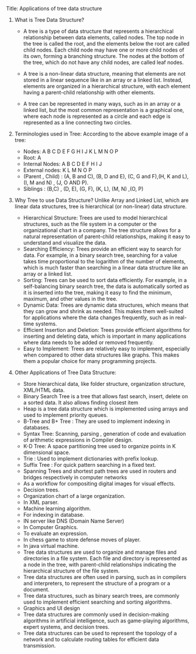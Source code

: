 Title: Applications of tree data structure
1. What is Tree Data Structure?
    - A tree is a type of data structure that represents a hierarchical relationship between data elements, called nodes. The top node in the tree is called the root, and the elements below the root are called child nodes. Each child node may have one or more child nodes of its own, forming a branching structure. The nodes at the bottom of the tree, which do not have any child nodes, are called leaf nodes.

    - A tree is a non-linear data structure, meaning that elements are not stored in a linear sequence like in an array or a linked list. Instead, elements are organized in a hierarchical structure, with each element having a parent-child relationship with other elements.

    - A tree can be represented in many ways, such as in an array or a linked list, but the most common representation is a graphical one, where each node is represented as a circle and each edge is represented as a line connecting two circles.

2. Terminologies used in Tree:
According to the above example image of a tree:
    - Nodes: A B C D E F G H I J K L M N O P
    - Root: A
    - Internal Nodes: A B C D E F H I J
    - External nodes:  K L M N O P
    - (Parent , Child) : (A, B and C), (B, D and E), (C, G and F),(H, K and L), (I, M and N) , (J, O AND P).
    - Siblings : (B,C) , (D, E), (G, F), (K, L), (M, N) ,(O, P)

3. Why Tree to use Data Structure? 
Unlike Array and Linked List, which are linear data structures, tree is hierarchical (or non-linear) data structure. 
    - Hierarchical Structure: Trees are used to model hierarchical structures, such as the file system in a computer or the organizational chart in a company. The tree structure allows for a natural representation of parent-child relationships, making it easy to understand and visualize the data.
    - Searching Efficiency: Trees provide an efficient way to search for data. For example, in a binary search tree, searching for a value takes time proportional to the logarithm of the number of elements, which is much faster than searching in a linear data structure like an array or a linked list.
    - Sorting: Trees can be used to sort data efficiently. For example, in a self-balancing binary search tree, the data is automatically sorted as it is inserted into the tree, making it easy to find the minimum, maximum, and other values in the tree.
    - Dynamic Data: Trees are dynamic data structures, which means that they can grow and shrink as needed. This makes them well-suited for applications where the data changes frequently, such as in real-time systems.
    - Efficient Insertion and Deletion: Trees provide efficient algorithms for inserting and deleting data, which is important in many applications where data needs to be added or removed frequently.
    - Easy to Implement: Trees are relatively easy to implement, especially when compared to other data structures like graphs. This makes them a popular choice for many programming projects.

4. Other Applications of Tree Data Structure: 
    - Store hierarchical data, like folder structure, organization structure, XML/HTML data.
    - Binary Search Tree is a tree that allows fast search, insert, delete on a sorted data. It also allows finding closest item
    - Heap is a tree data structure which is implemented using arrays and used to implement priority queues.
    - B-Tree and B+ Tree : They are used to implement indexing in databases.
    - Syntax Tree:  Scanning, parsing , generation of code and evaluation of arithmetic expressions in Compiler design.
    - K-D Tree: A space partitioning tree used to organize points in K dimensional space.
    - Trie : Used to implement dictionaries with prefix lookup.
    - Suffix Tree : For quick pattern searching in a fixed text.
    - Spanning Trees and shortest path trees are used in routers and bridges respectively in computer networks
    - As a workflow for compositing digital images for visual effects.
    - Decision trees.
    - Organization chart of a large organization.
    - In XML parser.
    - Machine learning algorithm.
    - For indexing in database.
    - IN server like DNS (Domain Name Server)
    - In Computer Graphics.
    - To evaluate an expression.
    - In chess game to store defense moves of player.
    - In java virtual machine.
    - Tree data structures are used to organize and manage files and directories in a file system. Each file and directory is represented as a node in the tree, with parent-child relationships indicating the hierarchical structure of the file system.
    - Tree data structures are often used in parsing, such as in compilers and interpreters, to represent the structure of a program or a document.
    - Tree data structures, such as binary search trees, are commonly used to implement efficient searching and sorting algorithms.
    - Graphics and UI design
    - Tree data structures are commonly used in decision-making algorithms in artificial intelligence, such as game-playing algorithms, expert systems, and decision trees.
    - Tree data structures can be used to represent the topology of a network and to calculate routing tables for efficient data transmission.